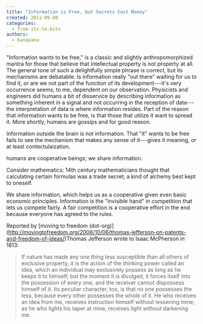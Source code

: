 ```yaml
---
title: "Information is Free, but Secrets Cost Money"
created: 2011-09-08
categories: 
  - from-its-to-bits
authors: 
  - banapana
---
```


"Information wants to be free," is a classic and slightly anthropomorphized mantra for those that believe that intellectual property is not property at all. The general tone of such a delightfully simple phrase is correct, but its mechanisms are debatable. Is information really "out there" waiting for us to find it, or are we not part of the function of its development---it's very occurrence seems, to me, dependent on our observation. Physicists and engineers did humans a bit of disservice by describing information as something inherent in a signal and not occurring in the reception of data---the interpretation of data is where information resides. Part of the reason that information wants to be free, is that those that utilize it want to spread it. More shortly, humans are gossips and for good reason.

Information outside the brain is not information. That "it" wants to be free fails to see the mechanism that makes any sense of it---gives it meaning, or at least contectulaization.

humans are cooperative beings; we share information.

Consider mathematics: 14th century mathematicians thought that calculating certain formulas was a trade secret; a kind of alchemy best kept to oneself.

We share information, which helps us as a cooperative given even basic economic principles. Information is the "invisible hand" in competition that lets us compete fairly. A fair competition is a cooperative effort in the end because everyone has agreed to the rules.

Reported by \[moving to freedom (dot-org)\](http://movingtofreedom.org/2006/10/06/thomas-jefferson-on-patents-and-freedom-of-ideas/)Thomas Jefferson wrote to Isaac McPherson in 1813:

> If nature has made any one thing less susceptible than all others of exclusive property, it is the action of the thinking power called an idea, which an individual may exclusively possess as long as he keeps it to himself; but the moment it is divulged, it forces itself into the possession of every one, and the receiver cannot dispossess himself of it. Its peculiar character, too, is that no one possesses the less, because every other possesses the whole of it. He who receives an idea from me, receives instruction himself without lessening mine; as he who lights his taper at mine, receives light without darkening me.
